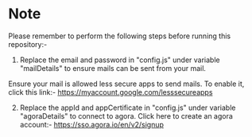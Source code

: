 # Note

Please remember to perform the following steps before running this repository:-

1) Replace the email and password in "config.js" under variable "mailDetails" to ensure mails can be sent from your mail.

Ensure your mail is allowed less secure apps to send mails. To enable it, click this link:- https://myaccount.google.com/lesssecureapps 

2) Replace the appId and appCertificate in "config.js" under variable "agoraDetails" to connect to agora. Click here to create an agora account:- https://sso.agora.io/en/v2/signup